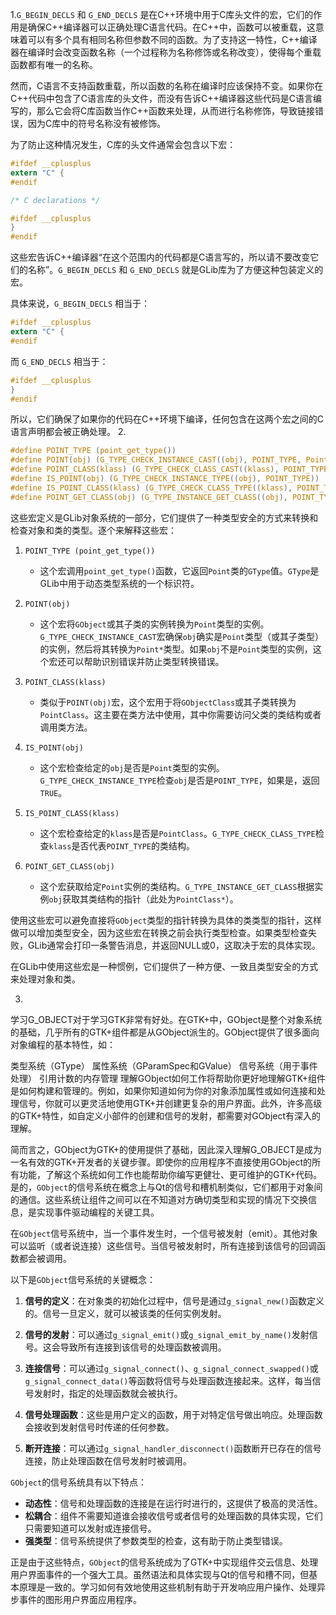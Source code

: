 1.`G_BEGIN_DECLS` 和 `G_END_DECLS` 是在C++环境中用于C库头文件的宏，它们的作用是确保C++编译器可以正确处理C语言代码。在C++中，函数可以被重载，这意味着可以有多个具有相同名称但参数不同的函数。为了支持这一特性，C++编译器在编译时会改变函数名称（一个过程称为名称修饰或名称改变），使得每个重载函数都有唯一的名称。

然而，C语言不支持函数重载，所以函数的名称在编译时应该保持不变。如果你在C++代码中包含了C语言库的头文件，而没有告诉C++编译器这些代码是C语言编写的，那么它会将C库函数当作C++函数来处理，从而进行名称修饰，导致链接错误，因为C库中的符号名称没有被修饰。

为了防止这种情况发生，C库的头文件通常会包含以下宏：

```c
#ifdef __cplusplus
extern "C" {
#endif

/* C declarations */

#ifdef __cplusplus
}
#endif
```

这些宏告诉C++编译器“在这个范围内的代码都是C语言写的，所以请不要改变它们的名称”。`G_BEGIN_DECLS` 和 `G_END_DECLS` 就是GLib库为了方便这种包装定义的宏。

具体来说，`G_BEGIN_DECLS` 相当于：

```c
#ifdef __cplusplus
extern "C" {
#endif
```
而 `G_END_DECLS` 相当于：

```c
#ifdef __cplusplus
}
#endif
```

所以，它们确保了如果你的代码在C++环境下编译，任何包含在这两个宏之间的C语言声明都会被正确处理。
2.
```c
#define POINT_TYPE (point_get_type())
#define POINT(obj) (G_TYPE_CHECK_INSTANCE_CAST((obj), POINT_TYPE, Point))
#define POINT_CLASS(klass) (G_TYPE_CHECK_CLASS_CAST((klass), POINT_TYPE, PointClass))
#define IS_POINT(obj) (G_TYPE_CHECK_INSTANCE_TYPE((obj), POINT_TYPE))
#define IS_POINT_CLASS(klass) (G_TYPE_CHECK_CLASS_TYPE((klass), POINT_TYPE))
#define POINT_GET_CLASS(obj) (G_TYPE_INSTANCE_GET_CLASS((obj), POINT_TYPE, PointClass))
```
这些宏定义是GLib对象系统的一部分，它们提供了一种类型安全的方式来转换和检查对象和类的类型。逐个来解释这些宏：

1. `POINT_TYPE (point_get_type())`
   - 这个宏调用`point_get_type()`函数，它返回`Point`类的`GType`值。`GType`是GLib中用于动态类型系统的一个标识符。

2. `POINT(obj)`
   - 这个宏将`GObject`或其子类的实例转换为`Point`类型的实例。`G_TYPE_CHECK_INSTANCE_CAST`宏确保`obj`确实是`Point`类型（或其子类型）的实例，然后将其转换为`Point*`类型。如果`obj`不是`Point`类型的实例，这个宏还可以帮助识别错误并防止类型转换错误。

3. `POINT_CLASS(klass)`
   - 类似于`POINT(obj)`宏，这个宏用于将`GObjectClass`或其子类转换为`PointClass`。这主要在类方法中使用，其中你需要访问父类的类结构或者调用类方法。

4. `IS_POINT(obj)`
   - 这个宏检查给定的`obj`是否是`Point`类型的实例。`G_TYPE_CHECK_INSTANCE_TYPE`检查`obj`是否是`POINT_TYPE`，如果是，返回`TRUE`。

5. `IS_POINT_CLASS(klass)`
   - 这个宏检查给定的`klass`是否是`PointClass`。`G_TYPE_CHECK_CLASS_TYPE`检查`klass`是否代表`POINT_TYPE`的类结构。

6. `POINT_GET_CLASS(obj)`
   - 这个宏获取给定`Point`实例的类结构。`G_TYPE_INSTANCE_GET_CLASS`根据实例`obj`获取其类结构的指针（此处为`PointClass*`）。

使用这些宏可以避免直接将`GObject`类型的指针转换为具体的类类型的指针，这样做可以增加类型安全，因为这些宏在转换之前会执行类型检查。如果类型检查失败，GLib通常会打印一条警告消息，并返回NULL或0，这取决于宏的具体实现。

在GLib中使用这些宏是一种惯例，它们提供了一种方便、一致且类型安全的方式来处理对象和类。

3.
学习G_OBJECT对于学习GTK非常有好处。在GTK+中，GObject是整个对象系统的基础，几乎所有的GTK+组件都是从GObject派生的。GObject提供了很多面向对象编程的基本特性，如：

类型系统（GType）
属性系统（GParamSpec和GValue）
信号系统（用于事件处理）
引用计数的内存管理
理解GObject如何工作将帮助你更好地理解GTK+组件是如何构建和管理的。例如，如果你知道如何为你的对象添加属性或如何连接和处理信号，你就可以更灵活地使用GTK+并创建更复杂的用户界面。此外，许多高级的GTK+特性，如自定义小部件的创建和信号的发射，都需要对GObject有深入的理解。

简而言之，GObject为GTK+的使用提供了基础，因此深入理解G_OBJECT是成为一名有效的GTK+开发者的关键步骤。即使你的应用程序不直接使用GObject的所有功能，了解这个系统如何工作也能帮助你编写更健壮、更可维护的GTK+代码。
是的，`GObject`的信号系统在概念上与Qt的信号和槽机制类似，它们都用于对象间的通信。这些系统让组件之间可以在不知道对方确切类型和实现的情况下交换信息，是实现事件驱动编程的关键工具。

在`GObject`信号系统中，当一个事件发生时，一个信号被发射（emit）。其他对象可以监听（或者说连接）这些信号。当信号被发射时，所有连接到该信号的回调函数都会被调用。

以下是`GObject`信号系统的关键概念：

1. **信号的定义**：在对象类的初始化过程中，信号是通过`g_signal_new()`函数定义的。信号一旦定义，就可以被该类的任何实例发射。

2. **信号的发射**：可以通过`g_signal_emit()`或`g_signal_emit_by_name()`发射信号。这会导致所有连接到该信号的处理函数被调用。

3. **连接信号**：可以通过`g_signal_connect()`、`g_signal_connect_swapped()`或`g_signal_connect_data()`等函数将信号与处理函数连接起来。这样，每当信号发射时，指定的处理函数就会被执行。

4. **信号处理函数**：这些是用户定义的函数，用于对特定信号做出响应。处理函数会接收到发射信号时传递的任何参数。

5. **断开连接**：可以通过`g_signal_handler_disconnect()`函数断开已存在的信号连接，防止处理函数在信号发射时被调用。

`GObject`的信号系统具有以下特点：

- **动态性**：信号和处理函数的连接是在运行时进行的，这提供了极高的灵活性。
- **松耦合**：组件不需要知道谁会接收信号或者信号的处理函数的具体实现，它们只需要知道可以发射或连接信号。
- **强类型**：信号系统提供了参数类型的检查，这有助于防止类型错误。

正是由于这些特点，`GObject`的信号系统成为了GTK+中实现组件交云信息、处理用户界面事件的一个强大工具。虽然语法和具体实现与Qt的信号和槽不同，但基本原理是一致的。学习如何有效地使用这些机制有助于开发响应用户操作、处理异步事件的图形用户界面应用程序。